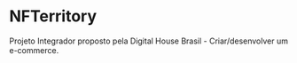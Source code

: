 # NFTerritory
Projeto Integrador proposto pela Digital House Brasil - Criar/desenvolver um e-commerce.

